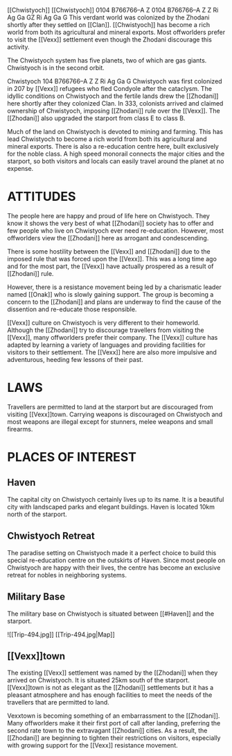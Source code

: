 [[Chwistyoch]] [[Chwistyoch]] 0104 B766766–A Z 0104 B766766–A Z Z Ri Ag Ga GZ Ri Ag Ga G This verdant world was colonized by the Zhodani shortly after they settled on [[Clan]]. [[Chwistyoch]] has become a rich world from both its agricultural and mineral exports. Most offworlders prefer to visit the [[Vexx]] settlement even though the Zhodani discourage this activity. 

The Chwistyoch system has five planets, two of which are gas giants. Chwistyoch is in the second orbit.

Chwistyoch 104 B766766–A Z Z Ri Ag Ga G Chwistyoch was first colonized in 207 by [[Vexx]]  refugees who fled Condyole after the cataclysm. The idyllic conditions on Chwistyoch and the fertile lands drew the [[Zhodani]] here shortly after they colonized Clan. In 333, colonists arrived and claimed ownership of Chwistyoch, imposing [[Zhodani]] rule over the [[Vexx]]. The [[Zhodani]] also upgraded the starport from class E to class B.

Much of the land on Chwistyoch is devoted to mining and farming. This has lead Chwistyoch to become a rich world from both its agricultural and mineral exports. There is also a re-education centre here, built exclusively for the noble class. A high speed monorail connects the major cities and the starport, so both visitors and locals can easily travel around the planet at no expense.

# ATTITUDES

The people here are happy and proud of life here on Chwistyoch. They know it shows the very best of what [[Zhodani]] society has to offer and few people who live on Chwistyoch ever need re-education. However, most offworlders view the [[Zhodani]] here as arrogant and condescending.

There is some hostility between the [[Vexx]] and [[Zhodani]] due to the imposed rule that was forced upon the [[Vexx]]. This was a long time ago and for the most part, the [[Vexx]] have actually prospered as a result of [[Zhodani]] rule.

However, there is a resistance movement being led by a charismatic leader named [[Onak]] who is slowly gaining support. The group is becoming a concern to the [[Zhodani]] and plans are underway to find the cause of the dissention and re-educate those responsible.

[[Vexx]] culture on Chwistyoch is very different to their homeworld. Although the [[Zhodani]] try to discourage travellers from visiting the [[Vexx]], many offworlders prefer their company. The [[Vexx]] culture has adapted by learning a variety of languages and providing facilities for visitors to their settlement. The [[Vexx]] here are also more impulsive and adventurous, heeding few lessons of their past.

# LAWS

Travellers are permitted to land at the starport but are discouraged from visiting [[Vexx]]town. Carrying weapons is discouraged on Chwistyoch and most weapons are illegal except for stunners, melee weapons and small firearms.

# PLACES OF INTEREST

## Haven
The capital city on Chwistyoch certainly lives up to its name. It is a beautiful city with landscaped parks and elegant buildings. Haven is located 10km north of the starport.

## Chwistyoch Retreat
The paradise setting on Chwistyoch made it a perfect choice to build this special re-education centre on the outskirts of Haven. Since most people on Chwistyoch are happy with their lives, the centre has become an exclusive retreat for nobles in neighboring systems.

## Military Base

The military base on Chwistyoch is situated between [[#Haven]] and the starport. 

![[Trip-494.jpg]]
[[Trip-494.jpg|Map]]

## [[Vexx]]town

The existing [[Vexx]] settlement was named by the [[Zhodani]] when they arrived on Chwistyoch. It is situated 25km south of the starport. [[Vexx]]town is not as elegant as the [[Zhodani]] settlements but it has a pleasant atmosphere and has enough facilities to meet the needs of the travellers that are permitted to land.

Vexxtown is becoming something of an embarrassment to the [[Zhodani]]. Many offworlders make it their first port of call after landing, preferring the second rate town to the extravagant [[Zhodani]] cities. As a result, the [[Zhodani]] are beginning to tighten their restrictions on visitors, especially with growing support for the [[Vexx]] resistance movement.